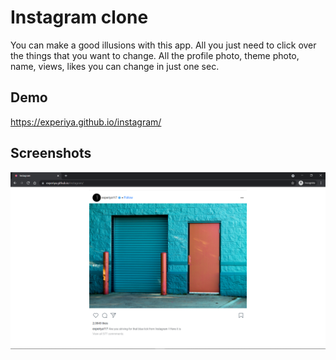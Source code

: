 
# Instagram clone

You can make a good illusions with this app. All you just need to click over the things that you want to change. All the profile photo, theme photo, name, views, likes you can change in just one sec.


## Demo

https://experiya.github.io/instagram/

  
## Screenshots

![App Screenshot](https://github.com/Experiya/snapshot/blob/main/clone/Screenshot%20(490).png?raw=true)

  
